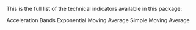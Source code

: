 This is the full list of the technical indicators available in this package:

Acceleration Bands
Exponential Moving Average
Simple Moving Average
